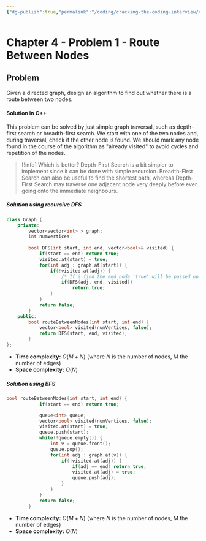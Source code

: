 ```yaml
---
{"dg-publish":true,"permalink":"/coding/cracking-the-coding-interview/chapter-4/problem-1-route-between-nodes/","created":"2023-01-29T19:06:37.139+01:00","updated":"2023-01-29T19:06:37.139+01:00"}
---
```


# Chapter 4 - Problem 1 - Route Between Nodes
## Problem
Given a directed graph, design an algorithm to find out whether there is a route between two nodes.

#### Solution in C++
This problem can be solved by just simple graph traversal, such as depth-first search or breadth-first search.
We start with one of the two nodes and, during traversal, check if the other node is found. We should mark
any node found in the course of the algorithm as "already visited" to avoid cycles and repetition of the
nodes.

>[!info] Which is better?
>Depth-First Search is a bit simpler to implement since it can be done with simple recursion. Breadth-First Search can also be useful to find the shortest path, whereas Depth-First Search may traverse one adjacent node very deeply before ever going onto the immediate neighbours.

##### Solution using recursive DFS
```cpp
class Graph {
    private:
        vector<vector<int> > graph;
        int numVertices;
        
        bool DFS(int start, int end, vector<bool>& visited) {
            if(start == end) return true;
            visited.at(start) = true;
            for(int adj : graph.at(start)) {
                if(!visited.at(adj)) {
	                /* If i find the end node 'true' will be passed up in the stack */
                    if(DFS(adj, end, visited))
                        return true;
                }
            }
            return false;
        }
    public:
        bool routeBetweenNodes(int start, int end) {
            vector<bool> visited(numVertices, false);
            return DFS(start, end, visited);
        }
};
```
- **Time complexity:** $O(M + N)$ (where _N_ is the number of nodes, _M_ the number of edges)
- **Space complexity:** $O(N)$
##### Solution using BFS
```cpp
bool routeBetweenNodes(int start, int end) {
            if(start == end) return true;

            queue<int> queue;
            vector<bool> visited(numVertices, false);
            visited.at(start) = true;
            queue.push(start);
            while(!queue.empty()) {
                int v = queue.front();
                queue.pop();
                for(int adj : graph.at(v)) {
                    if(!visited.at(adj)) {
                        if(adj == end) return true;
                        visited.at(adj) = true;
                        queue.push(adj);
                    }
                }
            }
            return false;
        }
```
- **Time complexity:** $O(M + N)$ (where _N_ is the number of nodes, _M_ the number of edges)
- **Space complexity:** $O(N)$